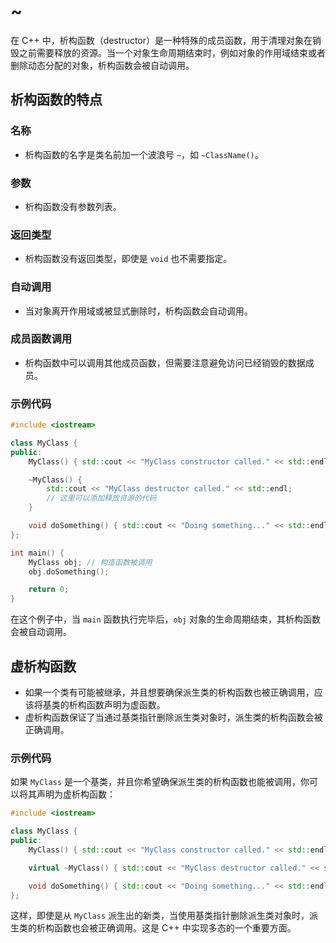 # ~

在 C++ 中，析构函数（destructor）是一种特殊的成员函数，用于清理对象在销毁之前需要释放的资源。当一个对象生命周期结束时，例如对象的作用域结束或者删除动态分配的对象，析构函数会被自动调用。

## 析构函数的特点

### 名称

- 析构函数的名字是类名前加一个波浪号 `~`，如 `~ClassName()`。

### 参数

- 析构函数没有参数列表。

### 返回类型

- 析构函数没有返回类型，即使是 `void` 也不需要指定。

### 自动调用

- 当对象离开作用域或被显式删除时，析构函数会自动调用。

### 成员函数调用

- 析构函数中可以调用其他成员函数，但需要注意避免访问已经销毁的数据成员。

### 示例代码

```cpp
#include <iostream>

class MyClass {
public:
    MyClass() { std::cout << "MyClass constructor called." << std::endl; }

    ~MyClass() {
        std::cout << "MyClass destructor called." << std::endl;
        // 这里可以添加释放资源的代码
    }

    void doSomething() { std::cout << "Doing something..." << std::endl; }
};

int main() {
    MyClass obj; // 构造函数被调用
    obj.doSomething();

    return 0;
}
```

在这个例子中，当 `main` 函数执行完毕后，`obj` 对象的生命周期结束，其析构函数会被自动调用。

## 虚析构函数

- 如果一个类有可能被继承，并且想要确保派生类的析构函数也被正确调用，应该将基类的析构函数声明为虚函数。
- 虚析构函数保证了当通过基类指针删除派生类对象时，派生类的析构函数会被正确调用。

### 示例代码

如果 `MyClass` 是一个基类，并且你希望确保派生类的析构函数也能被调用，你可以将其声明为虚析构函数：

```cpp
#include <iostream>

class MyClass {
public:
    MyClass() { std::cout << "MyClass constructor called." << std::endl; }

    virtual ~MyClass() { std::cout << "MyClass destructor called." << std::endl; }

    void doSomething() { std::cout << "Doing something..." << std::endl; }
};
```

这样，即使是从 `MyClass` 派生出的新类，当使用基类指针删除派生类对象时，派生类的析构函数也会被正确调用。这是 C++ 中实现多态的一个重要方面。
